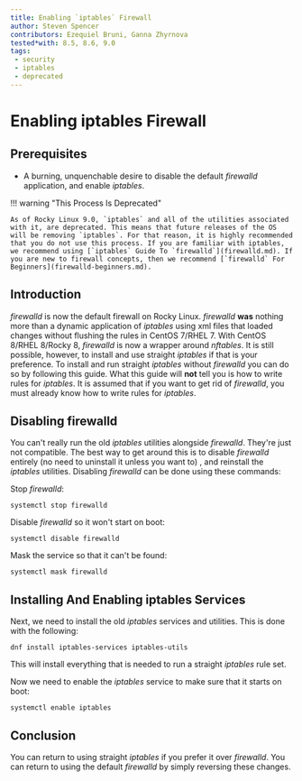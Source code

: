 ```yaml
---
title: Enabling `iptables` Firewall
author: Steven Spencer
contributors: Ezequiel Bruni, Ganna Zhyrnova
tested*with: 8.5, 8.6, 9.0
tags:
 - security
 - iptables
 - deprecated
---
```


# Enabling iptables Firewall

## Prerequisites

- A burning, unquenchable desire to disable the default *firewalld* application, and enable *iptables*.

!!! warning "This Process Is Deprecated"

    As of Rocky Linux 9.0, `iptables` and all of the utilities associated with it, are deprecated. This means that future releases of the OS will be removing `iptables`. For that reason, it is highly recommended that you do not use this process. If you are familiar with iptables, we recommend using [`iptables` Guide To `firewalld`](firewalld.md). If you are new to firewall concepts, then we recommend [`firewalld` For Beginners](firewalld-beginners.md).

## Introduction

*firewalld* is now the default firewall on Rocky Linux. *firewalld* **was** nothing more than a dynamic application of *iptables* using xml files that loaded changes without flushing the rules in CentOS 7/RHEL 7.  With CentOS 8/RHEL 8/Rocky 8, *firewalld* is now a wrapper around *nftables*. It is still possible, however, to install and use straight *iptables* if that is your preference. To install and run straight *iptables* without *firewalld* you can do so by following this guide. What this guide will **not** tell you is how to write rules for *iptables*. It is assumed that if you want to get rid of *firewalld*, you must already know how to write rules for *iptables*.

## Disabling firewalld

You can't really run the old *iptables* utilities alongside *firewalld*. They're just not compatible. The best way to get around this is to disable *firewalld* entirely (no need to uninstall it unless you want to) , and reinstall the *iptables* utilities. Disabling *firewalld* can be done using these commands:

Stop *firewalld*:

`systemctl stop firewalld`

Disable *firewalld* so it won't start on boot:

`systemctl disable firewalld`

Mask the service so that it can't be found:

`systemctl mask firewalld`

## Installing And Enabling iptables Services

Next, we need to install the old *iptables* services and utilities. This is done with the following:

`dnf install iptables-services iptables-utils`

This will install everything that is needed to run a straight *iptables* rule set.

Now we need to enable the *iptables* service to make sure that it starts on boot:

`systemctl enable iptables`

## Conclusion

You can return to using straight *iptables* if you prefer it over *firewalld*. You can return to using the default *firewalld* by simply reversing these changes.
